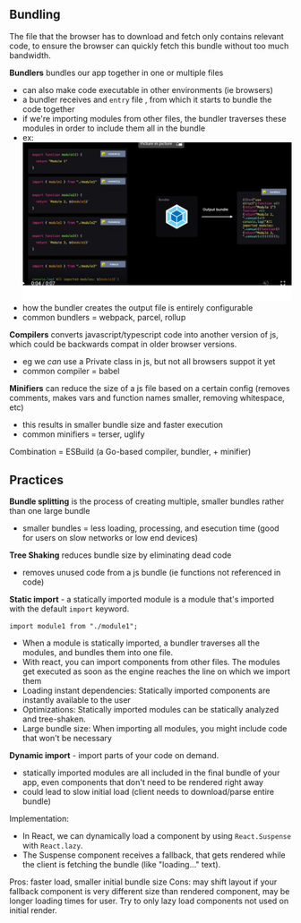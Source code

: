 <h2>Bundling</h2>
The file that the browser has to download and fetch only contains relevant code, to ensure the browser can quickly fetch this bundle without too much bandwidth.

<b>Bundlers</b> bundles our app together in one or multiple files
 - can also make code executable in other environments (ie browsers)
 - a bundler receives and `entry` file , from which it starts to bundle the code together
  - if we're importing modules from other files, the bundler traverses these modules in order to include them all in the bundle
  - ex: <img src="bundling.png" />
  - how the bundler creates the output file is entirely configurable
  - common bundlers = webpack, parcel, rollup

<b>Compilers</b> converts javascript/typescript code into another version of js, which could be backwards compat in older browser versions.
 - eg we <i>can</i> use a Private class in js, but not all browsers suppot it yet
 - common compiler = babel

<b>Minifiers</b> can reduce the size of a js file based on a certain config (removes comments, makes vars and function names smaller, removing whitespace, etc)
 - this results in smaller bundle size and faster execution
 - common minifiers = terser, uglify

Combination = ESBuild (a Go-based compiler, bundler, + minifier)

<h2>Practices</h2>

<b>Bundle splitting</b> is the process of creating multiple, smaller bundles rather than one large bundle
 - smaller bundles = less loading, processing, and esecution time (good for users on slow networks or low end devices)

<b>Tree Shaking</b> reduces bundle size by eliminating dead code
 - removes unused code from a js bundle (ie functions not referenced in code)

<b>Static import</b> - a statically imported module is a module that's imported with the default `import` keyword.
```
import module1 from "./module1";
```

 - When a module is statically imported, a bundler traverses all the modules, and bundles them into one file.
 - With react, you can import components from other files. The modules get executed as soon as the engine reaches the line on which we import them
  - Loading instant dependencies: Statically imported components are instantly available to the user
  - Optimizations: Statically imported modules can be statically analyzed and tree-shaken.
  - Large bundle size: When importing all modules, you might include code that won't be necessary


<b>Dynamic import</b> - import parts of your code on demand.
 - statically imported modules are all included in the final bundle of your app, even components that don't need to be rendered right away
 - could lead to slow initial load (client needs to download/parse entire bundle)

Implementation:
 - In React, we can dynamically load a component by using `React.Suspense` with `React.lazy`.
 - The Suspense component receives a fallback, that gets rendered while the client is fetching the bundle (like "loading..." text).

Pros: faster load, smaller initial bundle size
Cons: may shift layout if your fallback component is very different size than rendered component, may be longer loading times for user. Try to only lazy load components not used on initial render.